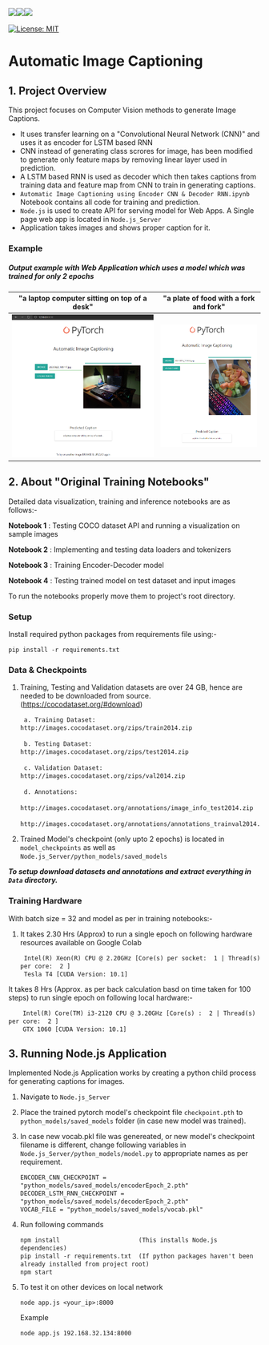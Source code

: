<img src="https://img.shields.io/badge/python%20-%2314354C.svg?&style=for-the-badge&logo=python&logoColor=white"/><img src="https://img.shields.io/badge/PyTorch%20-%23EE4C2C.svg?&style=for-the-badge&logo=PyTorch&logoColor=white" /><img src="https://img.shields.io/badge/node.js%20-%2343853D.svg?&style=for-the-badge&logo=node.js&logoColor=white"/>

[![License: MIT](https://img.shields.io/badge/License-MIT-yellow.svg)](https://github.com/3ZadeSSG/Automatic-Image-Captioning/blob/main/LICENSE)

# Automatic Image Captioning

## 1. Project Overview

This project focuses on Computer Vision methods to generate Image Captions.
* It uses transfer learning on a "Convolutional Neural Network (CNN)" and uses it as encoder for LSTM based RNN
* CNN instead of generating class scrores for image, has been modified to generate only feature maps by removing linear layer used in prediction.
* A LSTM based RNN is used as decoder which then takes captions from training data and feature map from CNN to train in generating captions.
* `Automatic Image Captioning using Encoder CNN & Decoder RNN.ipynb` Notebook contains all code for training and prediction.
* `Node.js` is used to create API for serving model for Web Apps. A Single page web app is located in `Node.js_Server`
* Application takes images and shows proper caption for it.

### Example
##### Output example with Web Application which uses a model which was trained for only 2 epochs

"a laptop computer sitting on top of a desk" | "a plate of food with a fork and fork"
--- | ---
<img src="https://github.com/3ZadeSSG/Automatic-Image-Captioning/blob/main/images/Screenshot2.PNG"> | <img src="https://github.com/3ZadeSSG/Automatic-Image-Captioning/blob/main/images/Screenshot1.PNG">



## 2. About "Original Training Notebooks"

Detailed data visualization, training and inference notebooks are as follows:-

__Notebook 1__ : Testing COCO dataset API and running a visualization on sample images

__Notebook 2__ : Implementing and testing data loaders and tokenizers

__Notebook 3__ : Training Encoder-Decoder model

__Notebook 4__ : Testing trained model on test dataset and input images

To run the notebooks properly move them to project's root directory.

### Setup

Install required python packages from requirements file using:-
```
pip install -r requirements.txt
```


### Data & Checkpoints

1. Training, Testing and Validation datasets are over 24 GB, hence are needed to be downloaded from source. (https://cocodataset.org/#download)

        a. Training Dataset: http://images.cocodataset.org/zips/train2014.zip

        b. Testing Dataset: http://images.cocodataset.org/zips/test2014.zip

        c. Validation Dataset: http://images.cocodataset.org/zips/val2014.zip

        d. Annotations:
                        http://images.cocodataset.org/annotations/image_info_test2014.zip
                        http://images.cocodataset.org/annotations/annotations_trainval2014.zip

2. Trained Model's checkpoint (only upto 2 epochs) is located in `model_checkpoints` as well as `Node.js_Server/python_models/saved_models`

***To setup download datasets and annotations and extract everything in `Data` directory.***

### Training Hardware
With batch size = 32 and model as per in training notebooks:-
1. It takes 2.30 Hrs (Approx) to run a single epoch on following hardware resources available on Google Colab

        
        Intel(R) Xeon(R) CPU @ 2.20GHz [Core(s) per socket:  1 | Thread(s) per core:  2 ]
        Tesla T4 [CUDA Version: 10.1]
        

It takes 8 Hrs (Approx. as per back calculation basd on time taken for 100 steps) to run single epoch on following local hardware:-

        
        Intel(R) Core(TM) i3-2120 CPU @ 3.20GHz [Core(s) :  2 | Thread(s) per core:  2 ]
        GTX 1060 [CUDA Version: 10.1]
        

## 3. Running Node.js Application

  Implemented Node.js Application works by creating a python child process for generating captions for images.

  1. Navigate to `Node.js_Server`
  2. Place the trained pytorch model's checkpoint file `checkpoint.pth` to `python_models/saved_models` folder (in case new model was trained).
  4. In case new vocab.pkl file was genereated, or new model's checkpoint filename is different, change following variables in `Node.js_Server/python_models/model.py` to appropriate names as per requirement.
  
        ```
        ENCODER_CNN_CHECKPOINT = "python_models/saved_models/encoderEpoch_2.pth"
        DECODER_LSTM_RNN_CHECKPOINT = "python_models/saved_models/decoderEpoch_2.pth"
        VOCAB_FILE = "python_models/saved_models/vocab.pkl"
        ```
        
  5. Run following commands
     ```
     npm install                      (This installs Node.js dependencies)
     pip install -r requirements.txt  (If python packages haven't been already installed from project root)
     npm start
     ```
  6. To test it on other devices on local network
     ```
     node app.js <your_ip>:8000
     ```
     Example
     ```
     node app.js 192.168.32.134:8000
     ```
